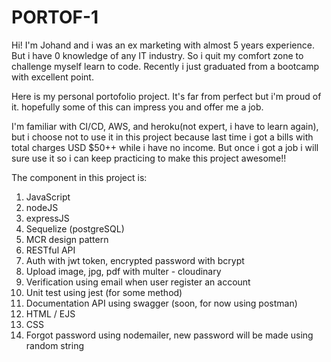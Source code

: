 # PORTOF-1

Hi! I'm Johand and i was an ex marketing with almost 5 years experience. But i have 0 knowledge of any IT industry. So i quit my comfort zone to challenge myself learn to code. Recently i just graduated from a bootcamp with excellent point.

Here is my personal portofolio project. It's far from perfect but i'm proud of it. hopefully some of this can impress you and offer me a job.

I'm familiar with CI/CD, AWS, and heroku(not expert, i have to learn again), but i choose not to use it in this project because last time i got a bills with total charges USD $50++ while i have no income. But once i got a job i will sure use it so i can keep practicing to make this project awesome!!

The component in this project is:

1. JavaScript
2. nodeJS
3. expressJS
4. Sequelize (postgreSQL)
5. MCR design pattern
6. RESTful API
7. Auth with jwt token, encrypted password with bcrypt
8. Upload image, jpg, pdf with multer - cloudinary
9. Verification using email when user register an account
10. Unit test using jest (for some method)
11. Documentation API using swagger (soon, for now using postman)
12. HTML / EJS
13. CSS
14. Forgot password using nodemailer, new password will be made using random string
